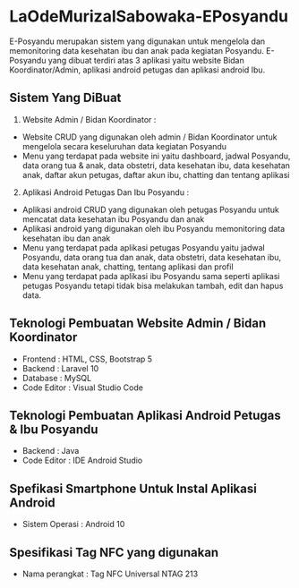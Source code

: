 # LaOdeMurizalSabowaka-EPosyandu
E-Posyandu merupakan sistem yang digunakan untuk mengelola dan memonitoring data kesehatan ibu dan anak pada kegiatan Posyandu. E-Posyandu yang dibuat terdiri atas 3 aplikasi yaitu website Bidan Koordinator/Admin, aplikasi android petugas dan aplikasi android Ibu.

## Sistem Yang DiBuat
1. Website Admin / Bidan Koordinator :
- Website CRUD yang digunakan oleh admin / Bidan Koordinator untuk mengelola secara keseluruhan data kegiatan Posyandu
- Menu yang terdapat pada website ini yaitu dashboard, jadwal Posyandu, data orang tua & anak, data obstetri, data kesehatan ibu, data kesehatan anak, daftar akun petugas, daftar akun ibu, chatting dan tentang aplikasi

2. Aplikasi Android Petugas Dan Ibu Posyandu :

- Aplikasi android CRUD yang digunakan oleh petugas Posyandu untuk mencatat data kesehatan ibu Posyandu dan anak
- Aplikasi android yang digunakan oleh ibu Posyandu memonitoring data kesehatan ibu dan anak
- Menu yang terdapat pada aplikasi petugas Posyandu yaitu jadwal Posyandu, data orang tua dan anak, data obstetri, data kesehatan ibu, data kesehatan anak, chatting, tentang aplikasi dan profil
- Menu yang terdapat pada aplikasi ibu Posyandu sama seperti aplikasi petugas Posyandu tetapi tidak bisa melakukan tambah, edit dan hapus data.

## Teknologi Pembuatan Website Admin / Bidan Koordinator
- Frontend : HTML, CSS, Bootstrap 5
- Backend : Laravel 10
- Database : MySQL
- Code Editor : Visual Studio Code

## Teknologi Pembuatan Aplikasi Android Petugas & Ibu Posyandu
- Backend : Java
- Code Editor : IDE Android Studio

## Spefikasi Smartphone Untuk Instal Aplikasi Android
- Sistem Operasi : Android 10

## Spesifikasi Tag NFC yang digunakan
- Nama perangkat : Tag NFC Universal NTAG 213
